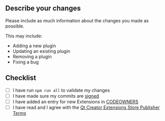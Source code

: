 ## Describe your changes

Please include as much information about the changes you made as possible.

This may include:

- Adding a new plugin
- Updating an existing plugin
- Removing a plugin
- Fixing a bug

## Checklist

- [ ] I have run `npm run all` to validate my changes
- [ ] I have made sure my commits are [signed](https://docs.github.com/en/authentication/managing-commit-signature-verification/signing-commits)
- [ ] I have added an entry for new Extensions in [CODEOWNERS](/CODEOWNERS)
- [ ] I have read and I agree with the [Qt Creator Extensions Store Publisher Terms](https://github.com/qt-creator/extension-registry/documentation/publisher-terms.pdf)
